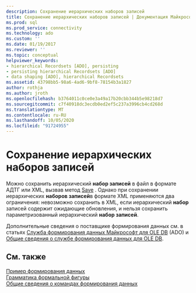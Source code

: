 ```yaml
---
description: Сохранение иерархических наборов записей
title: Сохранение иерархических наборов записей | Документация Майкрософт
ms.prod: sql
ms.prod_service: connectivity
ms.technology: ado
ms.custom: ''
ms.date: 01/19/2017
ms.reviewer: ''
ms.topic: conceptual
helpviewer_keywords:
- hierarchical Recordsets [ADO], persisting
- persisting hierarchical Recordsets [ADO]
- data shaping [ADO], hierarchical Recordsets
ms.assetid: 43798bb5-98a6-4ad6-9bf8-78154b3a1827
author: rothja
ms.author: jroth
ms.openlocfilehash: b3764011c0ce0e3a49a17b20cbb344b5e98218d7
ms.sourcegitcommit: c7f40918dc3ecdb0ed2ef5c237a3996cb4cd268d
ms.translationtype: MT
ms.contentlocale: ru-RU
ms.lasthandoff: 10/05/2020
ms.locfileid: "91724955"
---
```

# <a name="persisting-hierarchical-recordsets"></a>Сохранение иерархических наборов записей
Можно сохранить иерархический **набор записей** в файл в формате АДТГ или XML, вызвав метод [Save](../../../ado/reference/ado-api/save-method.md) . Однако при сохранении иерархических **наборов записей**в формате XML применяются два ограничения: невозможно сохранить в XML, если иерархический **набор** записей содержит ожидающие обновления, и нельзя сохранить параметризованный иерархический **набор записей**.  
  
 Дополнительные сведения о поставщике формирования данных см. в статьях [Служба формирования данных Майкрософт для OLE DB](../../../ado/guide/appendixes/microsoft-data-shaping-service-for-ole-db-ado-service-provider.md) (ADO) и [Общие сведения о службе формирования данных для OLE DB](/previous-versions/windows/desktop/ms719615(v=vs.85)).  
  
## <a name="see-also"></a>См. также  
 [Пример формирования данных](../../../ado/guide/data/data-shaping-example.md)   
 [Грамматика формальной фигуры](../../../ado/guide/data/formal-shape-grammar.md)   
 [Общие сведения о командах формирования данных](../../../ado/guide/data/shape-commands-in-general.md)